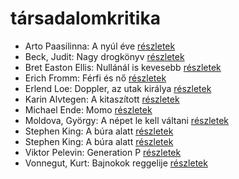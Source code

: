 # társadalomkritika

- Arto Paasilinna: A nyúl éve [részletek](_details/Arto%20Paasilinna.md#id_634)
- Beck, Judit: Nagy drogkönyv [részletek](_details/Beck%2C%20Judit.md#id_646)
- Bret Easton Ellis: Nullánál is kevesebb [részletek](_details/Bret%20Easton%20Ellis.md#id_1273)
- Erich Fromm: Férfi és nő [részletek](_details/Erich%20Fromm.md#id_290)
- Erlend Loe: Doppler, az utak királya [részletek](_details/Erlend%20Loe.md#id_531)
- Karin Alvtegen: A kitaszított [részletek](_details/Karin%20Alvtegen.md#id_673)
- Michael Ende: Momo [részletek](_details/Michael%20Ende.md#id_1430)
- Moldova, György: A népet le kell váltani [részletek](_details/Moldova%2C%20Gy%C3%B6rgy.md#id_1395)
- Stephen King: A búra alatt [részletek](_details/Stephen%20King.md#id_556)
- Stephen King: A búra alatt [részletek](_details/Stephen%20King.md#id_557)
- Viktor Pelevin: Generation P [részletek](_details/Viktor%20Pelevin.md#id_831)
- Vonnegut, Kurt: Bajnokok ​reggelije [részletek](_details/Vonnegut%2C%20Kurt.md#id_1139)